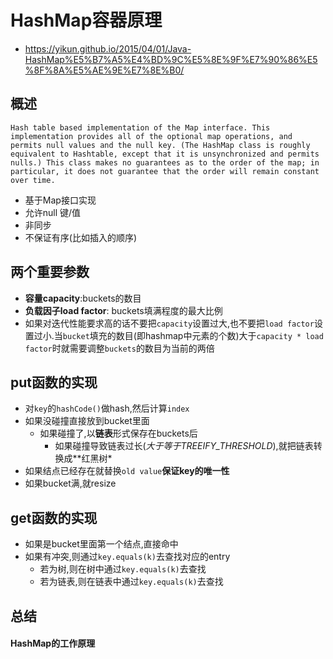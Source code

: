 # HashMap容器原理
* https://yikun.github.io/2015/04/01/Java-HashMap%E5%B7%A5%E4%BD%9C%E5%8E%9F%E7%90%86%E5%8F%8A%E5%AE%9E%E7%8E%B0/

## 概述
`Hash table based implementation of the Map interface. This implementation provides all of the optional map operations, and permits null values and the null key. (The HashMap class is roughly equivalent to Hashtable, except that it is unsynchronized and permits nulls.) This class makes no guarantees as to the order of the map; in particular, it does not guarantee that the order will remain constant over time.`
* 基于Map接口实现
* 允许null 键/值
* 非同步
* 不保证有序(比如插入的顺序)

## 两个重要参数
* **容量capacity**:buckets的数目
* **负载因子load factor**: buckets填满程度的最大比例
* 如果对迭代性能要求高的话不要把`capacity`设置过大,也不要把`load factor`设置过小.当`bucket`填充的数目(即hashmap中元素的个数)大于`capacity * load factor`时就需要调整`buckets`的数目为当前的两倍

## put函数的实现
* 对`key`的`hashCode()`做hash,然后计算`index`
*  如果没碰撞直接放到bucket里面
    * 如果碰撞了,以**链表**形式保存在buckets后
        * 如果碰撞导致链表过长(*大于等于TREEIFY_THRESHOLD*),就把链表转换成**红黑树*
* 如果结点已经存在就替换`old value`**保证key的唯一性**
* 如果bucket满,就resize

## get函数的实现
* 如果是bucket里面第一个结点,直接命中
* 如果有冲突,则通过`key.equals(k)`去查找对应的entry
    * 若为树,则在树中通过`key.equals(k)`去查找
    * 若为链表,则在链表中通过`key.equals(k)`去查找

## 总结
#### HashMap的工作原理
